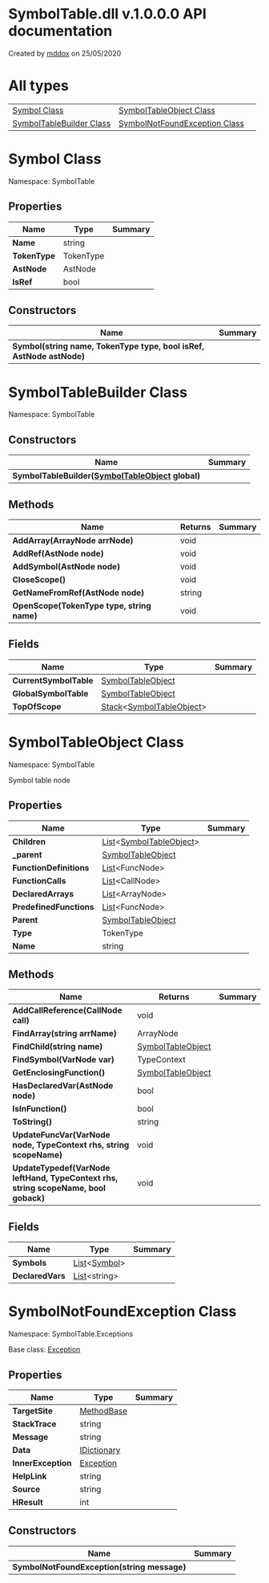 # SymbolTable.dll v.1.0.0.0 API documentation

Created by 
[mddox](https://github.com/loxsmoke/mddox) on 25/05/2020

# All types

|   |   |   |
|---|---|---|
| [Symbol Class](#symbol-class) | [SymbolTableObject Class](#symboltableobject-class) |   |
| [SymbolTableBuilder Class](#symboltablebuilder-class) | [SymbolNotFoundException Class](#symbolnotfoundexception-class) |   |
# Symbol Class

Namespace: SymbolTable


## Properties

| Name | Type | Summary |
|---|---|---|
| **Name** | string |  |
| **TokenType** | TokenType |  |
| **AstNode** | AstNode |  |
| **IsRef** | bool |  |
## Constructors

| Name | Summary |
|---|---|
| **Symbol(string name, TokenType type, bool isRef, AstNode astNode)** |  |
# SymbolTableBuilder Class

Namespace: SymbolTable


## Constructors

| Name | Summary |
|---|---|
| **SymbolTableBuilder([SymbolTableObject](#symboltableobject-class) global)** |  |
## Methods

| Name | Returns | Summary |
|---|---|---|
| **AddArray(ArrayNode arrNode)** | void |  |
| **AddRef(AstNode node)** | void |  |
| **AddSymbol(AstNode node)** | void |  |
| **CloseScope()** | void |  |
| **GetNameFromRef(AstNode node)** | string |  |
| **OpenScope(TokenType type, string name)** | void |  |
## Fields

| Name | Type | Summary |
|---|---|---|
| **CurrentSymbolTable** | [SymbolTableObject](#symboltableobject-class) |  |
| **GlobalSymbolTable** | [SymbolTableObject](#symboltableobject-class) |  |
| **TopOfScope** | [Stack](https://docs.microsoft.com/en-us/dotnet/api/system.collections.generic.stack-1)\<[SymbolTableObject](#symboltableobject-class)\> |  |
# SymbolTableObject Class

Namespace: SymbolTable

Symbol table node

## Properties

| Name | Type | Summary |
|---|---|---|
| **Children** | [List](https://docs.microsoft.com/en-us/dotnet/api/system.collections.generic.list-1)\<[SymbolTableObject](#symboltableobject-class)\> |  |
| **_parent** | [SymbolTableObject](#symboltableobject-class) |  |
| **FunctionDefinitions** | [List](https://docs.microsoft.com/en-us/dotnet/api/system.collections.generic.list-1)\<FuncNode\> |  |
| **FunctionCalls** | [List](https://docs.microsoft.com/en-us/dotnet/api/system.collections.generic.list-1)\<CallNode\> |  |
| **DeclaredArrays** | [List](https://docs.microsoft.com/en-us/dotnet/api/system.collections.generic.list-1)\<ArrayNode\> |  |
| **PredefinedFunctions** | [List](https://docs.microsoft.com/en-us/dotnet/api/system.collections.generic.list-1)\<FuncNode\> |  |
| **Parent** | [SymbolTableObject](#symboltableobject-class) |  |
| **Type** | TokenType |  |
| **Name** | string |  |
## Methods

| Name | Returns | Summary |
|---|---|---|
| **AddCallReference(CallNode call)** | void |  |
| **FindArray(string arrName)** | ArrayNode |  |
| **FindChild(string name)** | [SymbolTableObject](#symboltableobject-class) |  |
| **FindSymbol(VarNode var)** | TypeContext |  |
| **GetEnclosingFunction()** | [SymbolTableObject](#symboltableobject-class) |  |
| **HasDeclaredVar(AstNode node)** | bool |  |
| **IsInFunction()** | bool |  |
| **ToString()** | string |  |
| **UpdateFuncVar(VarNode node, TypeContext rhs, string scopeName)** | void |  |
| **UpdateTypedef(VarNode leftHand, TypeContext rhs, string scopeName, bool goback)** | void |  |
## Fields

| Name | Type | Summary |
|---|---|---|
| **Symbols** | [List](https://docs.microsoft.com/en-us/dotnet/api/system.collections.generic.list-1)\<[Symbol](#symbol-class)\> |  |
| **DeclaredVars** | [List](https://docs.microsoft.com/en-us/dotnet/api/system.collections.generic.list-1)\<string\> |  |
# SymbolNotFoundException Class

Namespace: SymbolTable.Exceptions

Base class: [Exception](https://docs.microsoft.com/en-us/dotnet/api/system.exception)


## Properties

| Name | Type | Summary |
|---|---|---|
| **TargetSite** | [MethodBase](https://docs.microsoft.com/en-us/dotnet/api/system.reflection.methodbase) |  |
| **StackTrace** | string |  |
| **Message** | string |  |
| **Data** | [IDictionary](https://docs.microsoft.com/en-us/dotnet/api/system.collections.idictionary) |  |
| **InnerException** | [Exception](https://docs.microsoft.com/en-us/dotnet/api/system.exception) |  |
| **HelpLink** | string |  |
| **Source** | string |  |
| **HResult** | int |  |
## Constructors

| Name | Summary |
|---|---|
| **SymbolNotFoundException(string message)** |  |
